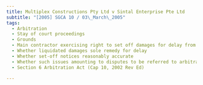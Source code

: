```yaml
---
title: Multiplex Constructions Pty Ltd v Sintal Enterprise Pte Ltd 
subtitle: "[2005] SGCA 10 / 03\_March\_2005"
tags:
  - Arbitration
  - Stay of court proceedings
  - Grounds
  - Main contractor exercising right to set off damages for delay from sums due to sub-contractor
  - Whether liquidated damages sole remedy for delay
  - Whether set-off notices reasonably accurate
  - Whether such issues amounting to disputes to be referred to arbitration
  - Section 6 Arbitration Act (Cap 10, 2002 Rev Ed)

---
```


